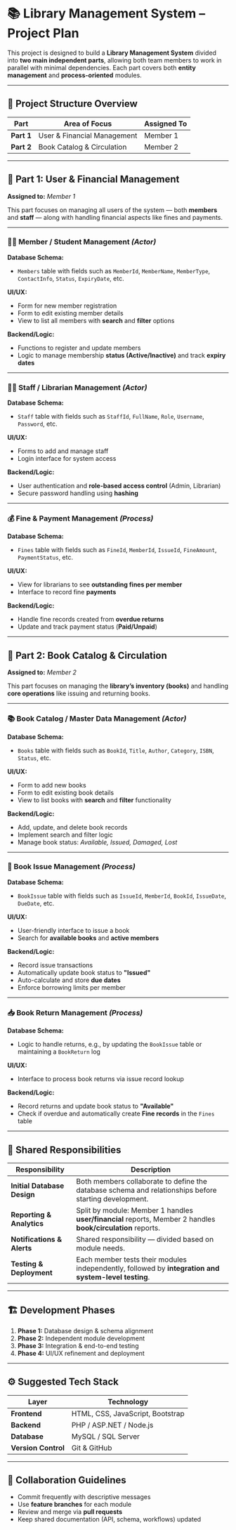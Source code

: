 # 📚 Library Management System – Project Plan

This project is designed to build a **Library Management System** divided into **two main independent parts**, allowing both team members to work in parallel with minimal dependencies.
Each part covers both **entity management** and **process-oriented** modules.

---

## 🧩 Project Structure Overview

| Part       | Area of Focus               | Assigned To |
| ---------- | --------------------------- | ----------- |
| **Part 1** | User & Financial Management | Member 1    |
| **Part 2** | Book Catalog & Circulation  | Member 2    |

---

## 👤 Part 1: User & Financial Management

**Assigned to:** *Member 1*

This part focuses on managing all users of the system — both **members** and **staff** — along with handling financial aspects like fines and payments.

---

### 🧍‍♂️ Member / Student Management *(Actor)*

**Database Schema:**

* `Members` table with fields such as `MemberId`, `MemberName`, `MemberType`, `ContactInfo`, `Status`, `ExpiryDate`, etc.

**UI/UX:**

* Form for new member registration
* Form to edit existing member details
* View to list all members with **search** and **filter** options

**Backend/Logic:**

* Functions to register and update members
* Logic to manage membership **status (Active/Inactive)** and track **expiry dates**

---

### 👩‍💼 Staff / Librarian Management *(Actor)*

**Database Schema:**

* `Staff` table with fields such as `StaffId`, `FullName`, `Role`, `Username`, `Password`, etc.

**UI/UX:**

* Forms to add and manage staff
* Login interface for system access

**Backend/Logic:**

* User authentication and **role-based access control** (Admin, Librarian)
* Secure password handling using **hashing**

---

### 💰 Fine & Payment Management *(Process)*

**Database Schema:**

* `Fines` table with fields such as `FineId`, `MemberId`, `IssueId`, `FineAmount`, `PaymentStatus`, etc.

**UI/UX:**

* View for librarians to see **outstanding fines per member**
* Interface to record fine **payments**

**Backend/Logic:**

* Handle fine records created from **overdue returns**
* Update and track payment status (**Paid/Unpaid**)

---

## 📖 Part 2: Book Catalog & Circulation

**Assigned to:** *Member 2*

This part focuses on managing the **library’s inventory (books)** and handling **core operations** like issuing and returning books.

---

### 📚 Book Catalog / Master Data Management *(Actor)*

**Database Schema:**

* `Books` table with fields such as `BookId`, `Title`, `Author`, `Category`, `ISBN`, `Status`, etc.

**UI/UX:**

* Form to add new books
* Form to edit existing book details
* View to list books with **search** and **filter** functionality

**Backend/Logic:**

* Add, update, and delete book records
* Implement search and filter logic
* Manage book status: *Available, Issued, Damaged, Lost*

---

### 🔄 Book Issue Management *(Process)*

**Database Schema:**

* `BookIssue` table with fields such as `IssueId`, `MemberId`, `BookId`, `IssueDate`, `DueDate`, etc.

**UI/UX:**

* User-friendly interface to issue a book
* Search for **available books** and **active members**

**Backend/Logic:**

* Record issue transactions
* Automatically update book status to **"Issued"**
* Auto-calculate and store **due dates**
* Enforce borrowing limits per member

---

### 📥 Book Return Management *(Process)*

**Database Schema:**

* Logic to handle returns, e.g., by updating the `BookIssue` table or maintaining a `BookReturn` log

**UI/UX:**

* Interface to process book returns via issue record lookup

**Backend/Logic:**

* Record returns and update book status to **"Available"**
* Check if overdue and automatically create **Fine records** in the `Fines` table

---

## 🤝 Shared Responsibilities

| Responsibility              | Description                                                                                                  |
| --------------------------- | ------------------------------------------------------------------------------------------------------------ |
| **Initial Database Design** | Both members collaborate to define the database schema and relationships before starting development.        |
| **Reporting & Analytics**   | Split by module: Member 1 handles **user/financial** reports, Member 2 handles **book/circulation** reports. |
| **Notifications & Alerts**  | Shared responsibility — divided based on module needs.                                                       |
| **Testing & Deployment**    | Each member tests their modules independently, followed by **integration and system-level testing**.         |

---

## 🏗️ Development Phases

1. **Phase 1:** Database design & schema alignment
2. **Phase 2:** Independent module development
3. **Phase 3:** Integration & end-to-end testing
4. **Phase 4:** UI/UX refinement and deployment

---

## ⚙️ Suggested Tech Stack

| Layer               | Technology                       |
| ------------------- | -------------------------------- |
| **Frontend**        | HTML, CSS, JavaScript, Bootstrap |
| **Backend**         | PHP / ASP.NET / Node.js          |
| **Database**        | MySQL / SQL Server               |
| **Version Control** | Git & GitHub                     |

---

## 🧠 Collaboration Guidelines

* Commit frequently with descriptive messages
* Use **feature branches** for each module
* Review and merge via **pull requests**
* Keep shared documentation (API, schema, workflows) updated
